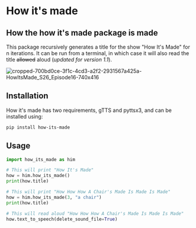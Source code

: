 # How it's made

## How the how it's made package is made
This package recursively generates a title for the show "How It's Made" for n iterations. It can be run from a terminal, in which case it will also read the title ~~allowed~~ aloud (_updated for version 1.1_).

  ![cropped-700bd0ce-3f1c-4cd3-a2f2-2931567a425a-HowItsMade_S26_Episode16-740x416](https://user-images.githubusercontent.com/62618224/163507083-e4f994f4-08d3-45a8-ba81-1437ef04e772.jpg)

## Installation

How it's made has two requirements, gTTS and pyttsx3, and can be installed using:

```bash
pip install how-its-made
```
## Usage

```python
import how_its_made as him

# This will print "How It's Made"
how = him.how_its_made()
print(how.title)

# This will print "How How How A Chair's Made Is Made Is Made"
how = him.how_its_made(3, "a chair")
print(how.title)

# This will read aloud "How How How A Chair's Made Is Made Is Made"
how.text_to_speech(delete_sound_file=True)

```